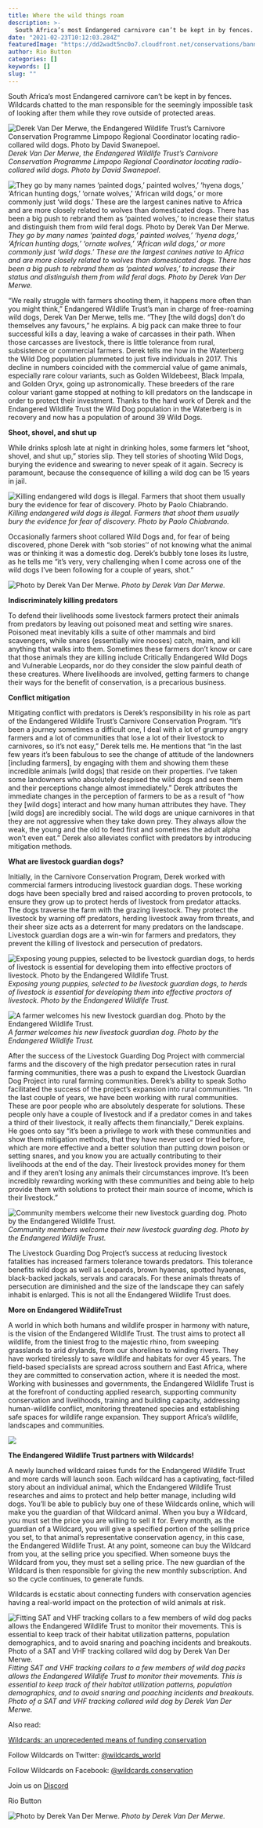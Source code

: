 ```yaml
---
title: Where the wild things roam
description: >-
  South Africa’s most Endangered carnivore can’t be kept in by fences. Wildcards chatted to the man responsible for the seemingly impossible task of looking after them while they rove outside of protected areas.
date: "2021-02-23T10:12:03.284Z"
featuredImage: "https://dd2wadt5nc0o7.cloudfront.net/conservations/banners/endangered-wildlife-trust-banner.jpg"
author: Rio Button
categories: []
keywords: []
slug: ""
---
```


South Africa’s most Endangered carnivore can’t be kept in by fences. Wildcards chatted to the man responsible for the seemingly impossible task of looking after them while they rove outside of protected areas.

![Derek Van Der Merwe, the Endangered Wildlife Trust’s Carnivore Conservation Programme Limpopo Regional Coordinator locating radio-collared wild dogs. Photo by David Swanepoel.](https://cdn-images-1.medium.com/max/2572/0*slZSW1Kb5ZWbj2rv)
_Derek Van Der Merwe, the Endangered Wildlife Trust’s Carnivore Conservation Programme Limpopo Regional Coordinator locating radio-collared wild dogs. Photo by David Swanepoel._

![They go by many names ‘painted dogs,’ painted wolves,’ ‘hyena dogs,’ ‘African hunting dogs,’ ‘ornate wolves,’ ‘African wild dogs,’ or more commonly just ‘wild dogs.’ These are the largest canines native to Africa and are more closely related to wolves than domesticated dogs. There has been a big push to rebrand them as ‘painted wolves,’ to increase their status and distinguish them from wild feral dogs. Photo by Derek Van Der Merwe.](https://cdn-images-1.medium.com/max/3200/0*rmOQRXfcuwfnSGKX)
_They go by many names ‘painted dogs,’ painted wolves,’ ‘hyena dogs,’ ‘African hunting dogs,’ ‘ornate wolves,’ ‘African wild dogs,’ or more commonly just ‘wild dogs.’ These are the largest canines native to Africa and are more closely related to wolves than domesticated dogs. There has been a big push to rebrand them as ‘painted wolves,’ to increase their status and distinguish them from wild feral dogs. Photo by Derek Van Der Merwe._

“We really struggle with farmers shooting them, it happens more often than you might think,” Endangered Wildlife Trust’s man in charge of free-roaming wild dogs, Derek Van Der Merwe, tells me. “They [the wild dogs] don’t do themselves any favours,” he explains. A big pack can make three to four successful kills a day, leaving a wake of carcasses in their path. When those carcasses are livestock, there is little tolerance from rural, subsistence or commercial farmers. Derek tells me how in the Waterberg the Wild Dog population plummeted to just five individuals in 2017. This decline in numbers coincided with the commercial value of game animals, especially rare colour variants, such as Golden Wildebeest, Black Impala, and Golden Oryx, going up astronomically. These breeders of the rare colour variant game stopped at nothing to kill predators on the landscape in order to protect their investment. Thanks to the hard work of Derek and the Endangered Wildlife Trust the Wild Dog population in the Waterberg is in recovery and now has a population of around 39 Wild Dogs.

**Shoot, shovel, and shut up**

While drinks splosh late at night in drinking holes, some farmers let “shoot, shovel, and shut up,” stories slip. They tell stories of shooting Wild Dogs, burying the evidence and swearing to never speak of it again. Secrecy is paramount, because the consequence of killing a wild dog can be 15 years in jail.

![Killing endangered wild dogs is illegal. Farmers that shoot them usually bury the evidence for fear of discovery. Photo by Paolo Chiabrando.](https://cdn-images-1.medium.com/max/2162/0*srYAv0s3wVH-QGtl)
_Killing endangered wild dogs is illegal. Farmers that shoot them usually bury the evidence for fear of discovery. Photo by Paolo Chiabrando._

Occasionally farmers shoot collared Wild Dogs and, for fear of being discovered, phone Derek with “sob stories’’ of not knowing what the animal was or thinking it was a domestic dog. Derek’s bubbly tone loses its lustre, as he tells me “it’s very, very challenging when I come across one of the wild dogs I’ve been following for a couple of years, shot.”

![Photo by Derek Van Der Merwe.](https://cdn-images-1.medium.com/max/3200/0*gKflEhe1QNiSdOCQ)
_Photo by Derek Van Der Merwe._

**Indiscriminately killing predators**

To defend their livelihoods some livestock farmers protect their animals from predators by leaving out poisoned meat and setting wire snares. Poisoned meat inevitably kills a suite of other mammals and bird scavengers, while snares (essentially wire nooses) catch, maim, and kill anything that walks into them. Sometimes these farmers don’t know or care that those animals they are killing include Critically Endangered Wild Dogs and Vulnerable Leopards, nor do they consider the slow painful death of these creatures. Where livelihoods are involved, getting farmers to change their ways for the benefit of conservation, is a precarious business.

**Conflict mitigation**

Mitigating conflict with predators is Derek’s responsibility in his role as part of the Endangered Wildlife Trust’s Carnivore Conservation Program. “It’s been a journey sometimes a difficult one, I deal with a lot of grumpy angry farmers and a lot of communities that lose a lot of their livestock to carnivores, so it’s not easy,” Derek tells me. He mentions that “in the last few years it’s been fabulous to see the change of attitude of the landowners [including farmers], by engaging with them and showing them these incredible animals [wild dogs] that reside on their properties. I’ve taken some landowners who absolutely despised the wild dogs and seen them and their perceptions change almost immediately.” Derek attributes the immediate changes in the perception of farmers to be as a result of “how they [wild dogs] interact and how many human attributes they have. They [wild dogs] are incredibly social. The wild dogs are unique carnivores in that they are not aggressive when they take down prey. They always allow the weak, the young and the old to feed first and sometimes the adult alpha won’t even eat.” Derek also alleviates conflict with predators by introducing mitigation methods.

**What are livestock guardian dogs?**

Initially, in the Carnivore Conservation Program, Derek worked with commercial farmers introducing livestock guardian dogs. These working dogs have been specially bred and raised according to proven protocols, to ensure they grow up to protect herds of livestock from predator attacks. The dogs traverse the farm with the grazing livestock. They protect the livestock by warning off predators, herding livestock away from threats, and their sheer size acts as a deterrent for many predators on the landscape. Livestock guardian dogs are a win-win for farmers and predators, they prevent the killing of livestock and persecution of predators.

![Exposing young puppies, selected to be livestock guardian dogs, to herds of livestock is essential for developing them into effective proctors of livestock. Photo by the Endangered Wildlife Trust.](https://cdn-images-1.medium.com/max/3000/0*-9fL6OPeV34m4wvZ)
_Exposing young puppies, selected to be livestock guardian dogs, to herds of livestock is essential for developing them into effective proctors of livestock. Photo by the Endangered Wildlife Trust._

![A farmer welcomes his new livestock guardian dog. Photo by the Endangered Wildlife Trust.](https://cdn-images-1.medium.com/max/2000/0*r74q6HU4y3b4uAwU)
_A farmer welcomes his new livestock guardian dog. Photo by the Endangered Wildlife Trust._

After the success of the Livestock Guarding Dog Project with commercial farms and the discovery of the high predator persecution rates in rural farming communities, there was a push to expand the Livestock Guardian Dog Project into rural farming communities. Derek’s ability to speak Sotho facilitated the success of the project’s expansion into rural communities. “In the last couple of years, we have been working with rural communities. These are poor people who are absolutely desperate for solutions. These people only have a couple of livestock and if a predator comes in and takes a third of their livestock, it really affects them financially,” Derek explains. He goes onto say “it’s been a privilege to work with these communities and show them mitigation methods, that they have never used or tried before, which are more effective and a better solution than putting down poison or setting snares, and you know you are actually contributing to their livelihoods at the end of the day. Their livestock provides money for them and if they aren’t losing any animals their circumstances improve. It’s been incredibly rewarding working with these communities and being able to help provide them with solutions to protect their main source of income, which is their livestock.”

![Community members welcome their new livestock guarding dog. Photo by the Endangered Wildlife Trust.](https://cdn-images-1.medium.com/max/2048/0*YFuPRxgwJlDhbi6b)
_Community members welcome their new livestock guarding dog. Photo by the Endangered Wildlife Trust._

The Livestock Guarding Dog Project’s success at reducing livestock fatalities has increased farmers tolerance towards predators. This tolerance benefits wild dogs as well as Leopards, brown hyaenas, spotted hyaenas, black-backed jackals, servals and caracals. For these animals threats of persecution are diminished and the size of the landscape they can safely inhabit is enlarged. This is not all the Endangered Wildlife Trust does.

**More on Endangered WildlifeTrust**

A world in which both humans and wildlife prosper in harmony with nature, is the vision of the Endangered Wildlife Trust. The trust aims to protect all wildlife, from the tiniest frog to the majestic rhino, from sweeping grasslands to arid drylands, from our shorelines to winding rivers. They have worked tirelessly to save wildlife and habitats for over 45 years. The field-based specialists are spread across southern and East Africa, where they are committed to conservation action, where it is needed the most. Working with businesses and governments, the Endangered Wildlife Trust is at the forefront of conducting applied research, supporting community conservation and livelihoods, training and building capacity, addressing human-wildlife conflict, monitoring threatened species and establishing safe spaces for wildlife range expansion. They support Africa’s wildlife, landscapes and communities.

![](https://cdn-images-1.medium.com/max/2504/0*8yFhoaKFF6Y-4E1Q)

**The Endangered Wildlife Trust partners with Wildcards!**

A newly launched wildcard raises funds for the Endangered Wildlife Trust and more cards will launch soon. Each wildcard has a captivating, fact-filled story about an individual animal, which the Endangered Wildlife Trust researches and aims to protect and help better manage, including wild dogs. You’ll be able to publicly buy one of these Wildcards online, which will make you the guardian of that Wildcard animal. When you buy a Wildcard, you must set the price you are willing to sell it for. Every month, as the guardian of a Wildcard, you will give a specified portion of the selling price you set, to that animal’s representative conservation agency, in this case, the Endangered Wildlife Trust. At any point, someone can buy the Wildcard from you, at the selling price you specified. When someone buys the Wildcard from you, they must set a selling price. The new guardian of the Wildcard is then responsible for giving the new monthly subscription. And so the cycle continues, to generate funds.

Wildcards is ecstatic about connecting funders with conservation agencies having a real-world impact on the protection of wild animals at risk.

![Fitting SAT and VHF tracking collars to a few members of wild dog packs allows the Endangered Wildlife Trust to monitor their movements. This is essential to keep track of their habitat utilization patterns, population demographics, and to avoid snaring and poaching incidents and breakouts. Photo of a SAT and VHF tracking collared wild dog by Derek Van Der Merwe.](https://cdn-images-1.medium.com/max/3200/0*Yqi-OSS_-In5MLiG)
_Fitting SAT and VHF tracking collars to a few members of wild dog packs allows the Endangered Wildlife Trust to monitor their movements. This is essential to keep track of their habitat utilization patterns, population demographics, and to avoid snaring and poaching incidents and breakouts. Photo of a SAT and VHF tracking collared wild dog by Derek Van Der Merwe._

Also read:

[Wildcards: an unprecedented means of funding conservation](https://blog.wildcards.world/wildcards-intro/)

Follow Wildcards on Twitter: [@wildcards_world](https://twitter.com/wildcards_world)

Follow Wildcards on Facebook: [@wildcards.conservation](https://www.facebook.com/wildcards.conservation)

Join us on [Discord](https://discord.com/invite/2BKqdhPzEv)

Rio Button

![Photo by Derek Van Der Merwe.](https://cdn-images-1.medium.com/max/3200/0*k1hQprJy_ipn4mP7)
_Photo by Derek Van Der Merwe._
